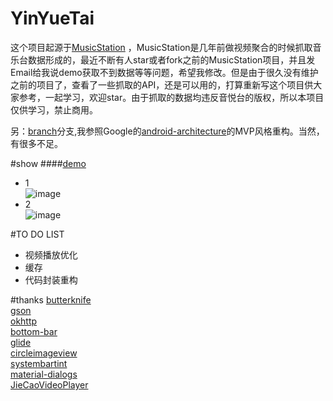 # YinYueTai
这个项目起源于[MusicStation](https://github.com/babylikebird/MusicStation)
，MusicStation是几年前做视频聚合的时候抓取音乐台数据形成的，最近不断有人star或者fork之前的MusicStation项目，并且发Email给我说demo获取不到数据等等问题，希望我修改。但是由于很久没有维护之前的项目了，查看了一些抓取的API，还是可以用的，打算重新写这个项目供大家参考，一起学习，欢迎star。由于抓取的数据均违反音悦台的版权，所以本项目仅供学习，禁止商用。

另：[branch](https://github.com/babylikebird/YinYueTai/tree/YinYueTaiMVP)分支,我参照Google的[android-architecture](https://github.com/googlesamples/android-architecture)的MVP风格重构。当然，有很多不足。

#show
####[demo](http://beta.qq.com/m/0xe9)
- 1<br>
![image](https://github.com/babylikebird/YinYueTai/blob/master/yinyuetai1.gif)
- 2<br>
![image](https://github.com/babylikebird/YinYueTai/blob/master/yinyuetai.gif)

#TO DO LIST
- 视频播放优化<br>
- 缓存
- 代码封装重构

#thanks
[butterknife](https://github.com/JakeWharton/butterknife)<br/>
[gson](https://github.com/google/gson)<br/>
[okhttp](https://github.com/square/okhttp)<br/>
[bottom-bar](https://github.com/roughike/BottomBar)<br/>
[glide](https://github.com/bumptech/glide)<br/>
[circleimageview](https://github.com/hdodenhof/CircleImageView)<br/>
[systembartint](https://github.com/jgilfelt/SystemBarTint)<br/>
[material-dialogs](https://github.com/afollestad/material-dialogs)<br/>
[JieCaoVideoPlayer](https://github.com/lipangit/JieCaoVideoPlayer)
